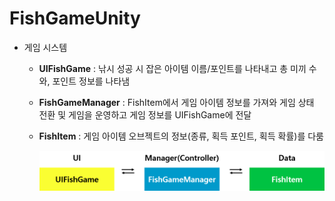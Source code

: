 # FishGameUnity

- 게임 시스템

  - **UIFishGame** : 낚시 성공 시 잡은 아이템 이름/포인트를 나타내고 총 미끼 수와, 포인트 정보를 나타냄 

  - **FishGameManager** : FishItem에서 게임 아이템 정보를 가져와 게임 상태 전환 및 게임을 운영하고 게임 정보를  UIFishGame에 전달

  - **FishItem** : 게임 아이템 오브젝트의 정보(종류, 획득 포인트, 획득 확률)를 다룸 

    <img src = "https://github.com/suhyeon4820/FishGameUnity/blob/main/readmeImg/designpattern.png">


